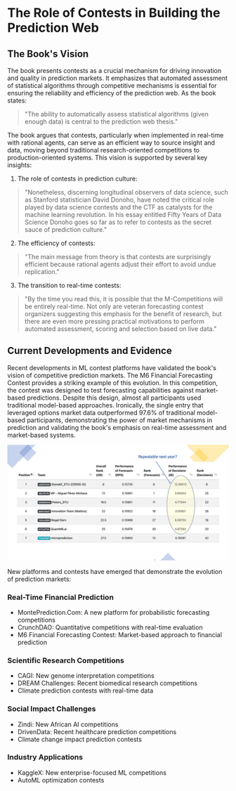 # The Role of Contests in Building the Prediction Web

## The Book's Vision

The book presents contests as a crucial mechanism for driving innovation and quality in prediction markets. It emphasizes that automated assessment of statistical algorithms through competitive mechanisms is essential for ensuring the reliability and efficiency of the prediction web. As the book states:

> "The ability to automatically assess statistical algorithms (given enough data) is central to the prediction web thesis."

The book argues that contests, particularly when implemented in real-time with rational agents, can serve as an efficient way to source insight and data, moving beyond traditional research-oriented competitions to production-oriented systems. This vision is supported by several key insights:

1. The role of contests in prediction culture:
> "Nonetheless, discerning longitudinal observers of data science, such as Stanford statistician David Donoho, have noted the critical role played by data science contests and the CTF as catalysts for the machine learning revolution. In his essay entitled Fifty Years of Data Science Donoho goes so far as to refer to contests as the secret sauce of prediction culture."

2. The efficiency of contests:
> "The main message from theory is that contests are surprisingly efficient because rational agents adjust their effort to avoid undue replication."

3. The transition to real-time contests:
> "By the time you read this, it is possible that the M-Competitions will be entirely real-time. Not only are veteran forecasting contest organizers suggesting this emphasis for the benefit of research, but there are even more pressing practical motivations to perform automated assessment, scoring and selection based on live data."

## Current Developments and Evidence

Recent developments in ML contest platforms have validated the book's vision of competitive prediction markets. The M6 Financial Forecasting Contest provides a striking example of this evolution. In this competition, the contest was designed to test forecasting capabilities against market-based predictions. Despite this design, almost all participants used traditional model-based approaches. Ironically, the single entry that leveraged options market data outperformed 97.6% of traditional model-based participants, demonstrating the power of market mechanisms in prediction and validating the book's emphasis on real-time assessment and market-based systems.

![M6 Competition Leaderboard](leaderboard.webp)

New platforms and contests have emerged that demonstrate the evolution of prediction markets:

### Real-Time Financial Prediction
- MontePrediction.Com: A new platform for probabilistic forecasting competitions
- CrunchDAO: Quantitative competitions with real-time evaluation
- M6 Financial Forecasting Contest: Market-based approach to financial prediction

### Scientific Research Competitions
- CAGI: New genome interpretation competitions
- DREAM Challenges: Recent biomedical research competitions
- Climate prediction contests with real-time data

### Social Impact Challenges
- Zindi: New African AI competitions
- DrivenData: Recent healthcare prediction competitions
- Climate change impact prediction contests

### Industry Applications
- KaggleX: New enterprise-focused ML competitions
- AutoML optimization contests

